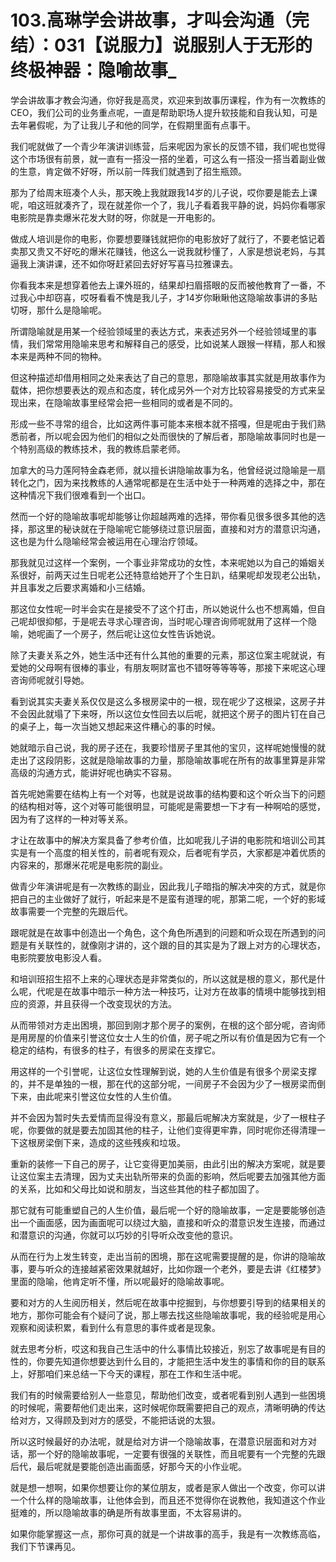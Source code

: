 # 103.高琳学会讲故事，才叫会沟通（完结）：031【说服力】说服别人于无形的终极神器：隐喻故事_

学会讲故事才教会沟通，你好我是高灵，欢迎来到故事历课程，作为有一次教练的CEO，我们公司的业务重点呢，一直是帮助职场人提升软技能和自我认知，可是去年暑假呢，为了让我儿子和他的同学，在假期里面有点事干。

我们呢就做了一个青少年演讲训练营，后来呢因为家长的反馈不错，我们呢也觉得这个市场很有前景，就一直有一搭没一搭的坐着，可这么有一搭没一搭当着副业做的生意，肯定做不好呀，所以前一阵我们就遇到了招生瓶颈。

那为了给周末班凑个人头，那天晚上我就跟我14岁的儿子说，哎你要是能去上课呢，咱这班就凑齐了，现在就差你一个了，我儿子看着我平静的说，妈妈你看哪家电影院是靠卖爆米花发大财的呀，你就是一开电影的。

做成人培训是你的电影，你要想要赚钱就把你的电影放好了就行了，不要老惦记着卖那又贵又不好吃的爆米花赚钱，他这么一说我就秒懂了，人家是想说老妈，与其逼我上演讲课，还不如你呀赶紧回去好好写喜马拉雅课去。

你看我本来是想穿着他去上课外班的，结果却扫眉搭眼的反而被他教育了一番，不过我心中却窃喜，哎呀看看不愧是我儿子，才14岁你瞅瞅他这隐喻故事讲的多贴切呀，那什么是隐喻呢。

所谓隐喻就是用某一个经验领域里的表达方式，来表述另外一个经验领域里的事情，我们常常用隐喻来思考和解释自己的感受，比如说某人跟猴一样精，那人和猴本来是两种不同的物种。

但这种描述却借用相同之处来表达了自己的意思，那隐喻故事其实就是用故事作为载体，把你想要表达的观点和态度，转化成另外一个对方比较容易接受的方式来呈现出来，在隐喻故事里经常会把一些相同的或者是不同的。

形成一些不寻常的组合，比如这两件事可能本来根本就不搭嘎，但是呢由于我们熟悉前者，所以呢会因为他们的相似之处而很快的了解后者，那隐喻故事同时也是一个特别高级的教练技术，我的教练启蒙老师。

加拿大的马力莲阿特金森老师，就以擅长讲隐喻故事为名，他曾经说过隐喻是一扇转化之门，因为来找教练的人通常呢都是在生活中处于一种两难的选择之中，那在这种情况下我们很难看到一个出口。

然而一个好的隐喻故事呢却能够让你超越两难的选择，带你看见很多很多其他的选择，那这里的秘诀就在于隐喻呢它能够绕过意识层面，直接和对方的潜意识沟通，这也是为什么隐喻经常会被运用在心理治疗领域。

那我就见过这样一个案例，一个事业非常成功的女性，本来呢她以为自己的婚姻关系很好，前两天过生日呢老公还特意给她开了个生日趴，结果呢却发现老公出轨，并且事发之后要求离婚和小三结婚。

那这位女性呢一时半会实在是接受不了这个打击，所以她说什么也不想离婚，但自己呢却很抑郁，于是呢去寻求心理咨询，当时呢心理咨询师呢就用了这样一个隐喻，她呢画了一个房子，然后呢让这位女性告诉她说。

除了夫妻关系之外，她生活中还有什么其他的重要的元素，那这位案主呢就说，有爱她的父母啊有很棒的事业，有朋友啊财富也不错呀等等等等，那接下来呢这心理咨询师呢就引导她。

看到说其实夫妻关系仅仅是这么多根房梁中的一根，现在呢少了这根梁，这房子并不会因此就塌了下来呀，所以这位女性回去以后呢，就把这个房子的图片钉在自己的桌子上，每一次当她又想起来这件糟心的事的时候。

她就暗示自己说，我的房子还在，我要珍惜房子里其他的宝贝，这样呢她慢慢的就走出了这段阴影，这就是隐喻故事的力量，那隐喻故事呢在所有的故事里算是非常高级的沟通方式，能讲好呢也确实不容易。

首先呢她需要在结构上有一个对等，也就是说故事的结构要和这个听众当下的问题的结构相对等，这个对等可能很明显，可能呢是需要想一下才有一种啊哈的感觉，因为有了这样的一种对等关系。

才让在故事中的解决方案具备了参考价值，比如呢我儿子讲的电影院和培训公司其实是有一个高度的相关性的，前者呢有观众，后者呢有学员，大家都是冲着优质的内容来的，那爆米花呢是电影院的副业。

做青少年演讲呢是有一次教练的副业，因此我儿子暗指的解决冲突的方式，就是你把自己的主业做好了就行，听起来是不是蛮有道理的呢，那第二呢，一个好的影域故事需要一个完整的先跟后代。

跟呢就是在故事中创造出一个角色，这个角色所遇到的问题和听众现在所遇到的问题是有关联性的，就像刚才讲的，这个跟的目的其实是为了跟上对方的心理状态，电影院要放电影没人看。

和培训班招生招不上来的心理状态是非常类似的，所以这就是根的意义，那代是什么呢，代呢是在故事中暗示一种方法一种技巧，让对方在故事的情境中能够找到相应的资源，并且获得一个改变现状的方法。

从而带领对方走出困境，那回到刚才那个房子的案例，在根的这个部分呢，咨询师是用房屋的价值来引誉这位女士人生的价值，房子呢之所以有价值是因为它有一个稳定的结构，有很多的柱子，有很多的房梁在支撑它。

用这样的一个引誉呢，让这位女性理解到说，她的人生价值是有很多个房梁支撑的，并不是单独的一根，那在代的这部分呢，一间房子不会因为少了一根房梁而倒下来，由此呢来引誉这位女性的人生价值。

并不会因为暂时失去爱情而显得没有意义，那最后呢解决方案就是，少了一根柱子呢，你要做的就是要去加固其他的柱子，让他们变得更牢靠，同时呢你还得清理一下这根房梁倒下来，造成的这些残疾和垃圾。

重新的装修一下自己的房子，让它变得更加美丽，由此引出的解决方案呢，就是要让这位案主去清理，因为丈夫出轨所带来的负面的影响，然后呢要去加强其他方面的关系，比如和父母比如说和朋友，当这些其他的柱子都加固了。

那它就有可能重塑自己的人生价值，最后呢一个好的隐喻故事，一定是要能够创造出一个画面感，因为画面呢可以绕过大脑，直接和听众的潜意识发生连接，而通过和潜意识的沟通，你就可以巧妙的引导听众改变他的意识。

从而在行为上发生转变，走出当前的困境，那在这呢需要提醒的是，你讲的隐喻故事，要与听众的连接越紧密效果就越好，比如你跟一个老外，要是去讲《红楼梦》里面的隐喻，他肯定听不懂，所以呢最好的隐喻故事呢。

要和对方的人生阅历相关，然后呢在故事中挖掘到，与你想要引导到的结果相关的地方，那你可能会有个疑问了说，那上哪去找这些隐喻故事呢，我的经验呢是用心观察和阅读积累，看到什么有意思的事件或者是现象。

就去思考分析，哎这和我自己生活中的什么事情比较接近，别忘了故事呢是有目的性的，你要先知道你想要达到什么目的，才能把生活中发生的事情和你的目的联系上，好那咱们来总结一下今天的课程，那在工作和生活中呢。

我们有的时候需要给别人一些意见，帮助他们改变，或者呢看到别人遇到一些困境的时候呢，需要帮他们走出来，这时候呢你既需要把自己的观点，清晰明确的传达给对方，又得顾及到对方的感受，不能把话说的太狠。

所以这时候最好的办法呢，就是给对方讲一个隐喻故事，在潜意识层面和对方对话，那一个好的隐喻故事呢，一定要有很强的关联性，而且呢要有一个完整的先跟后代，最后呢就是要能创造出画面感，好那今天的小作业呢。

就是想一想啊，如果你想要让你的某位朋友，或者是家人做出一个改变，你可以讲一个什么样的隐喻故事，让他体会到，而且还不觉得你在说教他，我知道这个作业挺难的，所以隐喻故事的确是所有故事里面，不太容易讲的。

如果你能掌握这一点，那你可真的就是一个讲故事的高手，我是有一次教练高临，我们下节课再见。